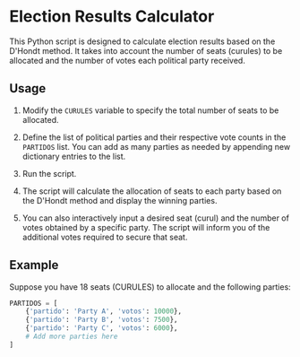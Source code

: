 # Election Results Calculator

This Python script is designed to calculate election results based on the D'Hondt method. It takes into account the number of seats (curules) to be allocated and the number of votes each political party received.

## Usage

1. Modify the `CURULES` variable to specify the total number of seats to be allocated.

2. Define the list of political parties and their respective vote counts in the `PARTIDOS` list. You can add as many parties as needed by appending new dictionary entries to the list.

3. Run the script.

4. The script will calculate the allocation of seats to each party based on the D'Hondt method and display the winning parties.

5. You can also interactively input a desired seat (curul) and the number of votes obtained by a specific party. The script will inform you of the additional votes required to secure that seat.

## Example

Suppose you have 18 seats (CURULES) to allocate and the following parties:

```python
PARTIDOS = [
    {'partido': 'Party A', 'votos': 10000},
    {'partido': 'Party B', 'votos': 7500},
    {'partido': 'Party C', 'votos': 6000},
    # Add more parties here
]

